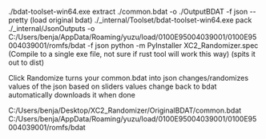 ./bdat-toolset-win64.exe extract ./common.bdat -o ./OutputBDAT -f json --pretty (load original bdat)
./_internal/Toolset/bdat-toolset-win64.exe pack ./_internal/JsonOutputs -o C:/Users/benja/AppData/Roaming/yuzu/load/0100E95004039001/0100E95004039001/romfs/bdat -f json
python -m PyInstaller XC2_Randomizer.spec     (Compile to a single exe file, not sure if rust tool will work this way) (spits it out to dist)

Click Randomize
turns your common.bdat into json
changes/randomizes values of the json based on sliders values
change back to bdat
automatically downloads it when done

C:/Users/benja/Desktop/XC2_Randomizer/OriginalBDAT/common.bdat
C:/Users/benja/AppData/Roaming/yuzu/load/0100E95004039001/0100E95004039001/romfs/bdat
